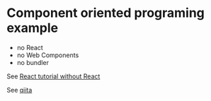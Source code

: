 # Component oriented programing example
- no React
- no Web Components
- no bundler

See [React tutorial without React](https://codesandbox.io/s/youthful-fire-kelbs7)

See [qiita](https://qiita.com/_tt/items/33dc1183b79660ca8873)